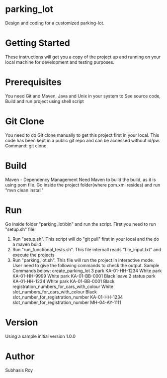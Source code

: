 # parking_lot
Design and coding for a customized parking-lot.

# Getting Started
These instructions will get you a copy of the project up and running on your local machine for development and testing purposes. 

# Prerequisites
You need Git and Maven, Java and Unix in your system to See source code, Build and run project using shell script

# Git Clone
You need to do Git clone manually to get this project first in your local.
This code has been kept in a public git repo and can be accessed without id/pw.
Command: git clone <repository url>

# Build 
Maven - Dependency Management
Need Maven to build the build, as it is using pom file.
Go inside the project folder(where pom.xml resides) and run "mvn clean install"

# Run
Go inside folder "parking_lot\bin" and run the script. First you need to run "setup.sh" file.
  1. Run "setup.sh". This script will do "git pull" first in your local and the do a maven build.
  2. Run "run_functional_tests.sh". This file internall reads "file_input.txt" and execute the projects
  3. Run "parking_lot.sh". This file will run the project in interactive mode.
     User need to give the following commands to check the output.
     Sample Commands below:
      create_parking_lot 3
      park KA-01-HH-1234 White
      park KA-01-HH-9999 White
      park KA-01-BB-0001 Black
      leave 2
      status
      park KA-01-HH-1234 White
      park KA-01-BB-0001 Black
      registration_numbers_for_cars_with_colour White
      slot_numbers_for_cars_with_colour Black
      slot_number_for_registration_number KA-01-HH-1234
      slot_number_for_registration_number MH-04-AY-1111

# Version
Using a sample initial version 1.0.0

# Author
Subhasis Roy
